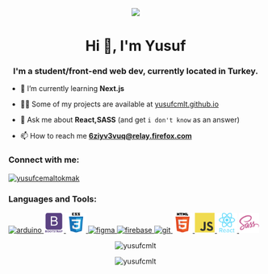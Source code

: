 <p align="center">
  <img src="https://user-images.githubusercontent.com/58252790/123675632-a0fcc900-d84b-11eb-8d6d-c1a52e1e42d2.gif" />
</p>
<h1 align="center">Hi 👋, I'm Yusuf</h1>
<h3 align="center">I'm a student/front-end web dev, currently located in Turkey.</h3>



- 🌱 I’m currently learning **Next.js**

- 👨‍💻 Some of my projects are available at [yusufcmlt.github.io](https://yusufcmlt.github.io)

- 💬 Ask me about **React,SASS** (and get ```i don't know``` as an answer)

- 📫 How to reach me **6ziyv3vuq@relay.firefox.com**

<h3 align="left">Connect with me:</h3>
<p align="left">
<a href="https://linkedin.com/in/yusufcemaltokmak" target="blank"><img align="center" src="https://raw.githubusercontent.com/rahuldkjain/github-profile-readme-generator/master/src/images/icons/Social/linked-in-alt.svg" alt="yusufcemaltokmak" height="30" width="40" /></a>
</p>

<h3 align="left">Languages and Tools:</h3>
<p align="left"> <a href="https://www.arduino.cc/" target="_blank"> <img src="https://cdn.worldvectorlogo.com/logos/arduino-1.svg" alt="arduino" width="40" height="40"/> </a> <a href="https://getbootstrap.com" target="_blank"> <img src="https://raw.githubusercontent.com/devicons/devicon/master/icons/bootstrap/bootstrap-plain-wordmark.svg" alt="bootstrap" width="40" height="40"/> </a> <a href="https://www.w3schools.com/css/" target="_blank"> <img src="https://raw.githubusercontent.com/devicons/devicon/master/icons/css3/css3-original-wordmark.svg" alt="css3" width="40" height="40"/> </a> <a href="https://www.figma.com/" target="_blank"> <img src="https://www.vectorlogo.zone/logos/figma/figma-icon.svg" alt="figma" width="40" height="40"/> </a> <a href="https://firebase.google.com/" target="_blank"> <img src="https://www.vectorlogo.zone/logos/firebase/firebase-icon.svg" alt="firebase" width="40" height="40"/> </a> <a href="https://git-scm.com/" target="_blank"> <img src="https://www.vectorlogo.zone/logos/git-scm/git-scm-icon.svg" alt="git" width="40" height="40"/> </a> <a href="https://www.w3.org/html/" target="_blank"> <img src="https://raw.githubusercontent.com/devicons/devicon/master/icons/html5/html5-original-wordmark.svg" alt="html5" width="40" height="40"/> </a> <a href="https://developer.mozilla.org/en-US/docs/Web/JavaScript" target="_blank"> <img src="https://raw.githubusercontent.com/devicons/devicon/master/icons/javascript/javascript-original.svg" alt="javascript" width="40" height="40"/> </a> <a href="https://reactjs.org/" target="_blank"> <img src="https://raw.githubusercontent.com/devicons/devicon/master/icons/react/react-original-wordmark.svg" alt="react" width="40" height="40"/> </a> <a href="https://sass-lang.com" target="_blank"> <img src="https://raw.githubusercontent.com/devicons/devicon/master/icons/sass/sass-original.svg" alt="sass" width="40" height="40"/> </a> </p>
<p align="center"> <img src="https://komarev.com/ghpvc/?username=yusufcmlt&label=Profile%20views&color=0e75b6&style=flat" alt="yusufcmlt" /> </p>
<p align="center"><img  src="https://github-readme-stats.vercel.app/api/top-langs?username=yusufcmlt&show_icons=true&locale=en&layout=compact" alt="yusufcmlt" /></p>
